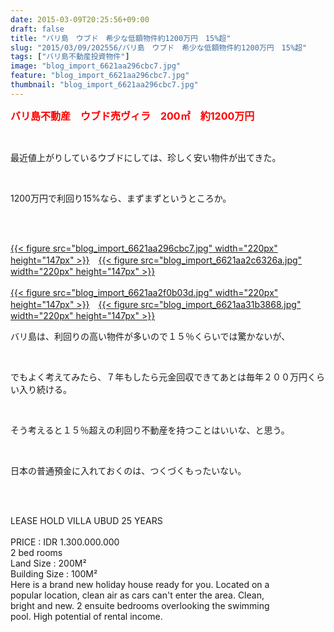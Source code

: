 ```yaml
---
date: 2015-03-09T20:25:56+09:00
draft: false
title: "バリ島　ウブド　希少な低額物件約1200万円　15%超"
slug: "2015/03/09/202556/バリ島　ウブド　希少な低額物件約1200万円　15%超"
tags: ["バリ島不動産投資物件"]
image: "blog_import_6621aa296cbc7.jpg"
feature: "blog_import_6621aa296cbc7.jpg"
thumbnail: "blog_import_6621aa296cbc7.jpg"
---
```

<p><font color="#ff0000" size="3"><strong>バリ島不動産　ウブド売ヴィラ　200㎡　約1200万円</strong></font></p><br/><p>最近値上がりしているウブドにしては、珍しく安い物件が出てきた。</p><br/><p>1200万円で利回り15%なら、まずまずというところか。</p><br/><p><br/><a href="blog_import_6621aa2aab5d0.jpg">{{< figure src="blog_import_6621aa296cbc7.jpg" width="220px" height="147px" >}}</a>　<a href="blog_import_6621aa2dbe2e3.jpg">{{< figure src="blog_import_6621aa2c6326a.jpg" width="220px" height="147px" >}}</a><br/><br/><a href="blog_import_6621aa3043a25.jpg">{{< figure src="blog_import_6621aa2f0b03d.jpg" width="220px" height="147px" >}}</a>　<a href="blog_import_6621aa32f263b.jpg">{{< figure src="blog_import_6621aa31b3868.jpg" width="220px" height="147px" >}}</a><br/></p><p>バリ島は、利回りの高い物件が多いので１５％くらいでは驚かないが、</p><br/><p>でもよく考えてみたら、７年もしたら元金回収できてあとは毎年２００万円くらい入り続ける。</p><br/><p>そう考えると１５％超えの利回り不動産を持つことはいいな、と思う。</p><br/><p>日本の普通預金に入れておくのは、つくづくもったいない。</p><br/><br/><p>LEASE HOLD VILLA UBUD 25 YEARS         <br/>        <br/>PRICE : IDR 1.300.000.000<br/>2 bed rooms <br/>Land Size            : 200M² <br/>Building Size      : 100M² <br/>Here is a brand new holiday house ready for you. Located on a <br/>popular location, clean air as cars can&#39;t enter the area. Clean, <br/>bright and new. 2 ensuite bedrooms overlooking the swimming <br/>pool. High potential of rental income. </p><br/><br/><br/><br/>

